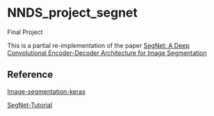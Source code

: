 # NNDS_project_segnet
Final Project

This is a partial re-implementation of the paper [SegNet: A Deep Convolutional Encoder-Decoder Architecture for Image Segmentation](https://arxiv.org/pdf/1511.00561.pdf)

## Reference

[Image-segmentation-keras](https://github.com/divamgupta/image-segmentation-keras)

[SegNet-Tutorial](https://github.com/alexgkendall/SegNet-Tutorial)

